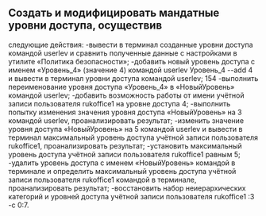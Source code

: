 ## Создать и модифицировать мандатные уровни доступа, осуществив
следующие действия:
-вывести в терминал созданные уровни доступа командой userlev и
сравнить полученные данные с настройками в утилите «Политика
безопасности»;
-добавить новый уровень доступа с именем «Уровень_4» (значение 4)
командой userlev Уровень_4 --add 4 и вывести в терминал уровни доступа
командой userlev;
154
-выполнить переименование уровня доступа «Уровень_4» в
«НовыйУровень» командой userlev;
-добавить возможность работы от имени учётной записи пользователя
rukoffice1 на уровне доступа 4;
-выполнить попытку изменения значения уровня доступа
«НовыйУровень» на 3 командой userlev, проанализировать результат;
-изменить значение уровня доступа «НовыйУровень» на 5 командой
userlev и вывести в терминал максимальный уровень доступа учётной записи
пользователя rukoffice1, проанализировать результат;
-установить максимальный уровень доступа учётной записи
пользователя rukoffice1 равным 5;
-удалить уровень доступа с именем «НовыйУровень» командой в
терминале и определить максимальный уровень доступа учётной записи
пользователя rukoffice1 командой в терминале, проанализировать результат;
-восстановить набор неиерархических категорий и уровней доступа
учётной записи пользователя rukoffice1 :3 -c 0:7.